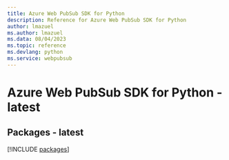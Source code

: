 ```yaml
---
title: Azure Web PubSub SDK for Python
description: Reference for Azure Web PubSub SDK for Python
author: lmazuel
ms.author: lmazuel
ms.data: 08/04/2023
ms.topic: reference
ms.devlang: python
ms.service: webpubsub
---
```

# Azure Web PubSub SDK for Python - latest
## Packages - latest
[!INCLUDE [packages](web-pubsub-index.md)]